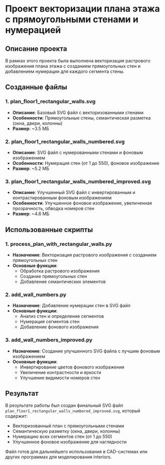 # Проект векторизации плана этажа с прямоугольными стенами и нумерацией

## Описание проекта
В рамках этого проекта была выполнена векторизация растрового изображения плана этажа с созданием прямоугольных стен и добавлением нумерации для каждого сегмента стены.

## Созданные файлы

### 1. plan_floor1_rectangular_walls.svg
- **Описание**: Базовый SVG файл с векторизованными стенами
- **Особенности**: Прямоугольные стены, семантическая разметка (окна, двери, колонны)
- **Размер**: ~3.5 МБ

### 2. plan_floor1_rectangular_walls_numbered.svg
- **Описание**: SVG файл с нумерованными стенами и фоновым изображением
- **Особенности**: Нумерация стен (от 1 до 550), фоновое изображение
- **Размер**: ~5.2 МБ

### 3. plan_floor1_rectangular_walls_numbered_improved.svg
- **Описание**: Улучшенный SVG файл с инвертированным и контрастированным фоновым изображением
- **Особенности**: Улучшенное фоновое изображение, увеличенная прозрачность, обводка номеров стен
- **Размер**: ~4.6 МБ

## Использованные скрипты

### 1. process_plan_with_rectangular_walls.py
- **Назначение**: Векторизация растрового изображения с созданием прямоугольных стен
- **Основные функции**: 
  - Обработка растрового изображения
  - Создание прямоугольных стен
  - Добавление семантических элементов

### 2. add_wall_numbers.py
- **Назначение**: Добавление нумерации стен в SVG файл
- **Основные функции**:
  - Анализ стен и определение сегментов
  - Нумерация сегментов стен
  - Добавление фонового изображения

### 3. add_wall_numbers_improved.py
- **Назначение**: Создание улучшенного SVG файла с лучшим фоновым изображением
- **Основные функции**:
  - Инвертирование цветов фонового изображения
  - Увеличение контрастности и яркости
  - Улучшение видимости номеров стен

## Результат
В результате работы был создан финальный SVG файл `plan_floor1_rectangular_walls_numbered_improved.svg`, который содержит:
- Векторизованный план с прямоугольными стенами
- Семантическую разметку (окна, двери, колонны)
- Нумерацию всех сегментов стен (от 1 до 550)
- Улучшенное фоновое изображение для наглядности

Файл готов для дальнейшего использования в CAD-системах или других программах для моделирования interiors.